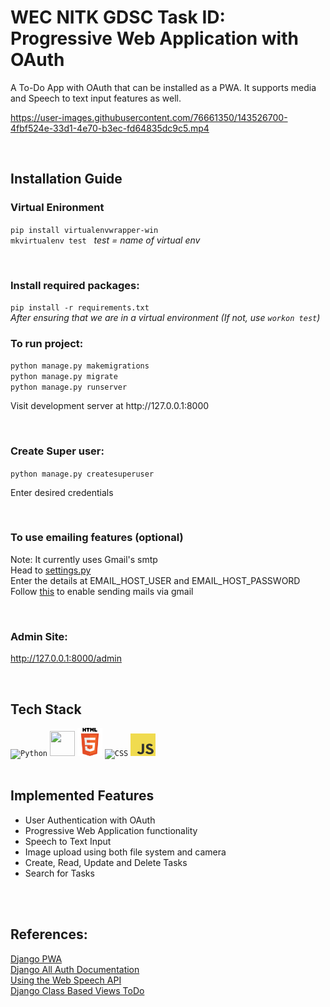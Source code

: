 # WEC NITK GDSC Task ID: Progressive Web Application with OAuth

A To-Do App with OAuth that can be installed as a PWA. It supports media and Speech to text input features as well.

https://user-images.githubusercontent.com/76661350/143526700-4fbf524e-33d1-4e70-b3ec-fd64835dc9c5.mp4


<br>
<h2>Installation Guide</h2>
<h3>Virtual Enironment</h3>

`pip install virtualenvwrapper-win`<br>
`mkvirtualenv test` &nbsp; _test = name of virtual env_

<br>
<h3>Install required packages:</h3>

`pip install -r requirements.txt`<br>
_After ensuring that we are in a virtual environment (If not, use `workon test`)_

<h3>To run project:</h3>

`python manage.py makemigrations` <br>
`python manage.py migrate` <br>
`python manage.py runserver`<br>
<p>Visit development server at http://127.0.0.1:8000 </p>
<br>
<h3>Create Super user:</h3>

`python manage.py createsuperuser`
<p>Enter desired credentials</p>
<br>

<h3>To use emailing features (optional)</h3>
<p>Note: It currently uses Gmail's smtp <br>
Head to <a href="https://github.com/mittal-parth/To-Do-App-2.0/blob/main/todo_class_based/settings.py#L170-L171">settings.py </a> <br>
Enter the details at EMAIL_HOST_USER and EMAIL_HOST_PASSWORD <br>
Follow <a href="https://devanswers.co/allow-less-secure-apps-access-gmail-account/">this</a> to enable sending mails via gmail</p>
<br>

<h3>Admin Site:</h3>

http://127.0.0.1:8000/admin

<br>
<h2>Tech Stack</h2>
<code><img height="40" width="40" src="https://img.icons8.com/color/48/000000/python--v1.png" alt="Python"></code>
<code><img height="40" width="40" src="https://user-images.githubusercontent.com/76661350/143919769-d61dd74a-ef98-49db-b1d0-781cb2df501c.png"></code>
<code><img height="45" width="40" src="https://raw.githubusercontent.com/github/explore/80688e429a7d4ef2fca1e82350fe8e3517d3494d/topics/html/html.png" alt="HTML"></code>
<code><img height="36" width="40" src="https://cdn.iconscout.com/icon/free/png-256/css-131-722685.png" alt="CSS"></code>
<code><img height="36" width="40" src="https://raw.githubusercontent.com/github/explore/80688e429a7d4ef2fca1e82350fe8e3517d3494d/topics/javascript/javascript.png" alt="Javascript"></code>
<br>
<br>

<h2>Implemented Features</h2>
<ul>
    <li>User Authentication with OAuth</li>
    <li>Progressive Web Application functionality</li>
    <li>Speech to Text Input</li>
    <li>Image upload using both file system and camera</li>
    <li>Create, Read, Update and Delete Tasks</li>
    <li>Search for Tasks</li>
</ul>

<br>
<br>
<h2>References:</h2>
<a href="https://github.com/silviolleite/django-pwa">Django PWA</a><br>
<a href="https://django-allauth.readthedocs.io/en/latest/">Django All Auth Documentation</a><br>
<a href="https://stiltsoft.com/blog/2013/05/google-chrome-how-to-use-the-web-speech-api/">Using the Web Speech API</a><br>
<a href="https://www.youtube.com/watch?v=llbtoQTt4qw">Django Class Based Views ToDo</a>



